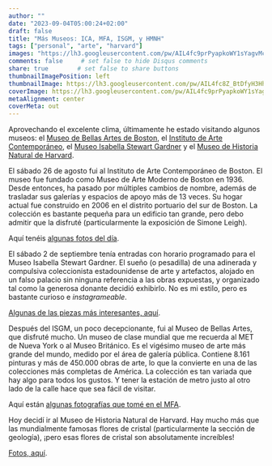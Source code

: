 ```yaml
---
author: ""
date: "2023-09-04T05:00:24+02:00"
draft: false
title: "Más Museos: ICA, MFA, ISGM, y HMNH"
tags: ["personal", "arte", "harvard"]
images: "https://lh3.googleusercontent.com/pw/AIL4fc9prPyapkoWY1sYagvMcS4l-ywDo8MJuBGJz_b0S1qftkTaOBR2B1XfyplmN6bMYcbsbgvCnyHnnhAEnnsQsvnNi4eOEwtpMYdpJC2V-fSjXQGlVaSQ=w2400"
comments: false     # set false to hide Disqus comments
share: true        # set false to share buttons
thumbnailImagePosition: left
thumbnailImage: https://lh3.googleusercontent.com/pw/AIL4fc8Z_BtDfyH3HhKMMuCLtQt5LfGbvvJtliwLtXSFb-tiRZaRtnLukSloS4AF-1bduEJPFd6Afyc6GgiQJpyTsckZsnt-T0JDrmjVdyEjoZIEY0ikk5fU=w2400
coverImage: https://lh3.googleusercontent.com/pw/AIL4fc9prPyapkoWY1sYagvMcS4l-ywDo8MJuBGJz_b0S1qftkTaOBR2B1XfyplmN6bMYcbsbgvCnyHnnhAEnnsQsvnNi4eOEwtpMYdpJC2V-fSjXQGlVaSQ=w2400
metaAlignment: center
coverMeta: out
---
```


Aprovechando el excelente clima, últimamente he estado visitando algunos museos: el [Museo de Bellas Artes de Boston](https://www.mfa.org/), el [Instituto de Arte Contemporáneo](https://www.icaboston.org/), el [Museo Isabella Stewart Gardner](https://www.gardnermuseum.org/) y el [Museo de Historia Natural de Harvard](https://hmnh.harvard.edu/).

<!--more-->

El sábado 26 de agosto fui al Instituto de Arte Contemporáneo de Boston. El museo fue fundado como Museo de Arte Moderno de Boston en 1936. Desde entonces, ha pasado por múltiples cambios de nombre, además de trasladar sus galerías y espacios de apoyo más de 13 veces. Su hogar actual fue construido en 2006 en el distrito portuario del sur de Boston. La colección es bastante pequeña para un edificio tan grande, pero debo admitir que la disfruté (particularmente la exposición de Simone Leigh).

Aquí tenéis [algunas fotos del día](https://photos.app.goo.gl/ZAQBfLeS9WByfL7P8).

El sábado 2 de septiembre tenía entradas con horario programado para el Museo Isabella Stewart Gardner. El sueño (o pesadilla) de una adinerada y compulsiva coleccionista estadounidense de arte y artefactos, alojado en un falso palacio sin ninguna referencia a las obras expuestas, y organizado tal como la generosa donante decidió exhibirlo. No es mi estilo, pero es bastante curioso e *instagrameable*.

[Algunas de las piezas más interesantes, aquí](https://photos.app.goo.gl/Fkj36SbWDYY9YXtPA).

Después del ISGM, un poco decepcionante, fui al Museo de Bellas Artes, que disfruté mucho. Un museo de clase mundial que me recuerda al MET de Nueva York o al Museo Británico. Es el vigésimo museo de arte más grande del mundo, medido por el área de galería pública. Contiene 8.161 pinturas y más de 450.000 obras de arte, lo que la convierte en una de las colecciones más completas de América. La colección es tan variada que hay algo para todos los gustos. Y tener la estación de metro justo al otro lado de la calle hace que sea fácil de visitar.

Aquí están [algunas fotografías que tomé en el MFA](https://photos.app.goo.gl/6JTFGmc6r2rik6iB6).

Hoy decidí ir al Museo de Historia Natural de Harvard. Hay mucho más que las mundialmente famosas flores de cristal (particularmente la sección de geología), ¡pero esas flores de cristal son absolutamente increíbles!

[Fotos, aquí](https://photos.app.goo.gl/C3FXw4SjfphVwfK26).